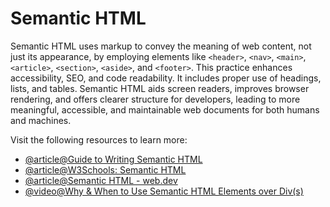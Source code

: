 # Semantic HTML

Semantic HTML uses markup to convey the meaning of web content, not just its appearance, by employing elements like `<header>`, `<nav>`, `<main>`, `<article>`, `<section>`, `<aside>`, and `<footer>`. This practice enhances accessibility, SEO, and code readability. It includes proper use of headings, lists, and tables. Semantic HTML aids screen readers, improves browser rendering, and offers clearer structure for developers, leading to more meaningful, accessible, and maintainable web documents for both humans and machines.

Visit the following resources to learn more:

- [@article@Guide to Writing Semantic HTML](https://cs.fyi/guide/writing-semantic-html)
- [@article@W3Schools: Semantic HTML](https://www.w3schools.com/html/html5_semantic_elements.asp)
- [@article@Semantic HTML - web.dev](https://web.dev/learn/html/semantic-html/)
- [@video@Why & When to Use Semantic HTML Elements over Div(s)](https://www.youtube.com/watch?v=bOUhq46fd5g)
